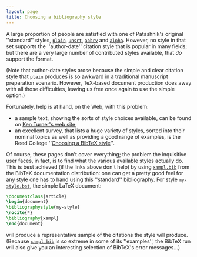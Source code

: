 ```yaml
---
layout: page
title: Choosing a bibliography style
---
```


A large proportion of people are satisfied with one of Patashnik's
original ''standard'' styles, [`plain`](http://ctan.org/pkg/plain), [`unsrt`](http://ctan.org/pkg/unsrt),
[`abbrv`](http://ctan.org/pkg/abbrv) and [`alpha`](http://ctan.org/pkg/alpha).  However, no style in that set
supports the ''author-date'' citation style that is popular in many
fields; but there are a very large number of contributed styles
available, that _do_ support the format.

(Note that author-date styles arose because the simple and clear
citation style that [`plain`](http://ctan.org/pkg/plain) produces is so awkward in a
traditional manuscript preparation scenario.  However, TeX-based
document production does away with all those difficulties, leaving us
free once again to use the simple option.)

Fortunately, help is at hand, on the Web, with this problem:
  

-  a sample text, showing the sorts of style choices available, can
    be found on 
    [Ken Turner's web site](http://www.cs.stir.ac.uk/&nbsp;kjt/software/latex/showbst.html);
-  an excellent survey, that lists a huge variety of styles,
    sorted into their nominal topics as well as providing a good range
    of examples, is the Reed College 
    ''[Choosing a BibTeX style](http://web.reed.edu/cis/help/LaTeX/bibtexstyles.html)''.

Of course, these pages don't cover everything; the problem the
inquisitive user faces, in fact, is to find what the various available
styles actually do.  This is best achieved (if the links above don't
help) by using [`xampl.bib`](http://ctan.org/pkg/xampl.bib) from the BibTeX documentation
distribution: one can get a pretty good feel for any style one has to
hand using this ''standard'' bibliography.  For style
[`my-style.bst`](http://ctan.org/pkg/my-style.bst), the simple LaTeX document:
```latex
\documentclass{article}
\begin{document}
\bibliographystyle{my-style}
\nocite{*}
\bibliography{xampl}
\end{document}
```
will produce a representative sample of the citations the style will
produce.  (Because [`xampl.bib`](http://ctan.org/pkg/xampl.bib) is so extreme in some of its
''examples'', the BibTeX run will also give you an interesting
selection of BibTeX's error messages&hellip;)

